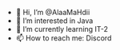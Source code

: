 - 👋 Hi, I’m @AlaaMaHdii
- 👀 I’m interested in Java
- 🌱 I’m currently learning IT-2 
- 📫 How to reach me: Discord

<!---
AlaaMaHdii/AlaaMaHdii is a ✨ special ✨ repository because its `README.md` (this file) appears on your GitHub profile.
You can click the Preview link to take a look at your changes.
--->
